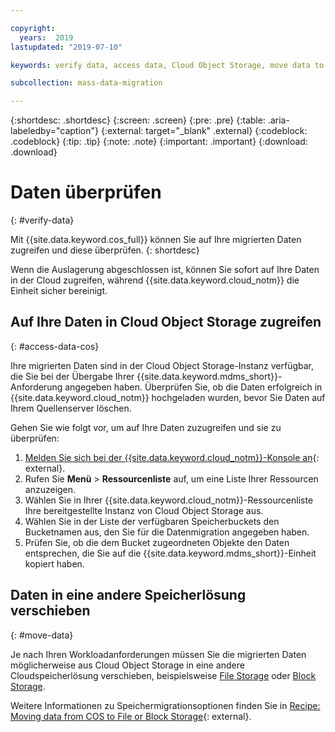 ```yaml
---

copyright:
  years:  2019
lastupdated: "2019-07-10"

keywords: verify data, access data, Cloud Object Storage, move data to Block Storage, move data to File Storage

subcollection: mass-data-migration

---
```


{:shortdesc: .shortdesc}
{:screen: .screen}
{:pre: .pre}
{:table: .aria-labeledby="caption"}
{:external: target="_blank" .external}
{:codeblock: .codeblock}
{:tip: .tip}
{:note: .note}
{:important: .important}
{:download: .download}

# Daten überprüfen
{: #verify-data}

Mit {{site.data.keyword.cos_full}} können Sie auf Ihre migrierten Daten zugreifen und diese überprüfen.
{: shortdesc}

Wenn die Auslagerung abgeschlossen ist, können Sie sofort auf Ihre Daten in der Cloud zugreifen, während {{site.data.keyword.cloud_notm}} die Einheit sicher bereinigt. 

## Auf Ihre Daten in Cloud Object Storage zugreifen
{: #access-data-cos}

Ihre migrierten Daten sind in der Cloud Object Storage-Instanz verfügbar, die Sie bei der Übergabe Ihrer {{site.data.keyword.mdms_short}}-Anforderung angegeben haben. Überprüfen Sie, ob die Daten erfolgreich in {{site.data.keyword.cloud_notm}} hochgeladen wurden, bevor Sie Daten auf Ihrem Quellenserver löschen. 

Gehen Sie wie folgt vor, um auf Ihre Daten zuzugreifen und sie zu überprüfen:  

1. [Melden Sie sich bei der {{site.data.keyword.cloud_notm}}-Konsole an](https://{DomainName}/){: external}. 
2. Rufen Sie **Menü** &gt; **Ressourcenliste** auf, um eine Liste Ihrer Ressourcen anzuzeigen. 
3. Wählen Sie in Ihrer {{site.data.keyword.cloud_notm}}-Ressourcenliste Ihre bereitgestellte Instanz von Cloud Object Storage aus. 
4. Wählen Sie in der Liste der verfügbaren Speicherbuckets den Bucketnamen aus, den Sie für die Datenmigration angegeben haben. 
5. Prüfen Sie, ob die dem Bucket zugeordneten Objekte den Daten entsprechen, die Sie auf die {{site.data.keyword.mdms_short}}-Einheit kopiert haben. 

## Daten in eine andere Speicherlösung verschieben
{: #move-data}

Je nach Ihren Workloadanforderungen müssen Sie die migrierten Daten möglicherweise aus Cloud Object Storage in eine andere Cloudspeicherlösung verschieben, beispielsweise [File Storage](https://{DomainName}/catalog/infrastructure/file-storage) oder [Block Storage](https://{DomainName}/catalog/infrastructure/block-storage).  

Weitere Informationen zu Speichermigrationsoptionen finden Sie in [Recipe: Moving data from COS to File or Block Storage](https://developer.ibm.com/recipes/tutorials/moving-data-from-cos-to-file-or-block-storage/){: external}. 

